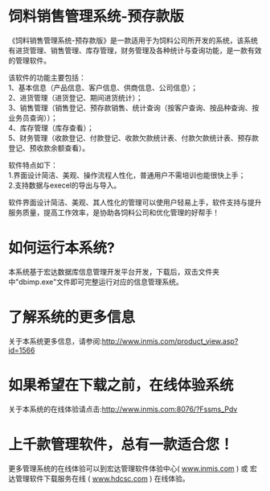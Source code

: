 # 饲料销售管理系统-预存款版

《饲料销售管理系统-预存款版》是一款适用于为饲料公司所开发的系统，该系统有进货管理、销售管理、库存管理，财务管理及各种统计与查询功能，是一款有效的管理软件。

 该软件的功能主要包括：   
 1、基本信息（产品信息、客户信息、供商信息、公司信息）；   
 2、进货管理（进货登记、期间进货统计）；   
 3、销售管理（销售登记、预存款销售、统计查询（按客户查询、按品种查询、按业务员查询））；   
 4、库存管理（库存查看）；   
 5、财务管理（收款登记、付款登记、收款欠款统计表、付款欠款统计表、预存款登记、预收款余额查看）。   
 
 软件特点如下：   
 1.界面设计简洁、美观、操作流程人性化，普通用户不需培训也能很快上手；   
 2.支持数据与execel的导出与导入。
 
 软件界面设计简洁、美观、其人性化的管理可以使用户轻易上手，软件支持与提升服务质量，提高工作效率，是协助各饲料公司和优化管理的好帮手！

# 如何运行本系统?

本系统基于宏达数据库信息管理开发平台开发，下载后，双击文件夹中"dbimp.exe"文件即可完整运行对应的信息管理系统。

# 了解系统的更多信息

关于本系统更多信息，请参阅:http://www.inmis.com/product_view.asp?id=1566

# 如果希望在下载之前，在线体验系统

关于本系统的在线体验请点击:http://www.inmis.com:8076/?Fssms_Pdv

# 上千款管理软件，总有一款适合您！

更多管理系统的在线体验可以到宏达管理软件体验中心( www.inmis.com ) 或 宏达管理软件下载服务在线 ( www.hdcsc.com ) 在线体验。

